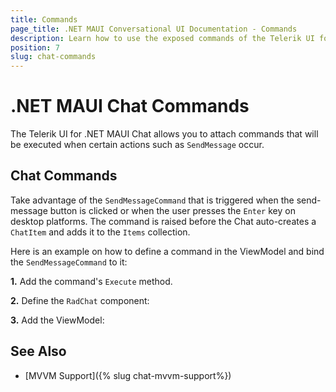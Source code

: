 ```yaml
---
title: Commands
page_title: .NET MAUI Conversational UI Documentation - Commands
description: Learn how to use the exposed commands of the Telerik UI for .NET MAUI Chat
position: 7
slug: chat-commands
---
```


# .NET MAUI Chat Commands

The Telerik UI for .NET MAUI Chat allows you to attach commands that will be executed when certain actions such as `SendMessage` occur.

## Chat Commands

Take advantage of the `SendMessageCommand` that is triggered when the send-message button is clicked or when the user presses the `Enter` key on desktop platforms. The command is raised before the Chat auto-creates a `ChatItem` and adds it to the `Items` collection.

Here is an example on how to define a command in the ViewModel and bind the `SendMessageCommand` to it:

**1.** Add the command's `Execute` method.

<snippet id='chat-commands-executemethod' />

**2.** Define the `RadChat` component:

<snippet id='chat-commands-xaml' />

**3.** Add the ViewModel:

<snippet id='chat-commands-viewmodel' />

## See Also

- [MVVM Support]({% slug chat-mvvm-support%})
